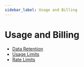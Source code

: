 ```yaml
---
sidebar_label: Usage and Billing
---
```


# Usage and Billing

- [Data Retention](./concepts/usage_and_billing/data_retention_billing)
- [Usage Limits](./concepts/usage_and_billing/usage_limits)
- [Rate Limits](./concepts/usage_and_billing/rate_limits)
